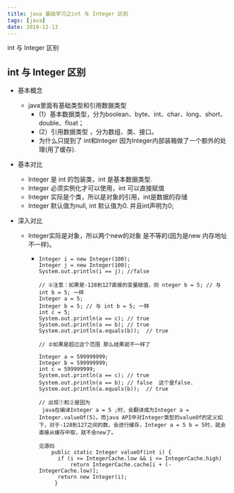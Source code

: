 ```yaml
---
title: java 基础学习之int 与 Integer 区别
tags: [java]
date: 2019-12-13
---
```


int 与 Integer 区别
<!-- more -->

int 与 Integer 区别
----
- 基本概念
  - java里面有基础类型和引用数据类型
    - (1）基本数据类型，分为boolean、byte、int、char、long、short、double、float； 
    - (2）引用数据类型 ，分为数组、类、接口。
    - 为什么只提到了 int和Integer 因为Integer内部装箱做了一个额外的处理(用了缓存).

- 基本对比
  - Integer 是 int 的包装类，int 是基本数据类型.
  - Integer 必须实例化才可以使用，int 可以直接赋值
  - Integer 实际是个类，所以是对象的引用，int是数据的存储
  - Integer 默认值为null, int 默认值为0. 并且int声明为0;
- 深入对比
  - Integer实际是对象，所以两个new的对象  是不等的(因为是new 内存地址不一样)。
    - ```
      Integer i = new Integer(100);
      Integer j = new Integer(100);
      System.out.println(i == j); //false
      
      // ①注意：如果是-128到127直接的变量赋值，则 nteger b = 5; // 与 int b = 5; 一样
      Integer a = 5;
      Integer b = 5; // 与 int b = 5; 一样
      int c = 5;
      System.out.println(a == c); // true
      System.out.println(a == b); // true
      System.out.println(a.equals(b));  // true

      // ②如果是超过这个范围 那么结果就不一样了

      Integer a = 599999999;
      Integer b = 599999999;
      int c = 599999999;
      System.out.println(a == c); // true
      System.out.println(a == b); // false  这个是false.
      System.out.println(a.equals(b));  // true

      // 出现①和②是因为 
       java在编译Integer a = 5 ;时，会翻译成为Integer a = Integer.valueOf(5)。而java API中对Integer类型的valueOf的定义如下，对于-128到127之间的数，会进行缓存，Integer a = 5 b = 5时，就会直接从缓存中取，就不会new了。

      见源码
          public static Integer valueOf(int i) {
            if (i >= IntegerCache.low && i <= IntegerCache.high)
                return IntegerCache.cache[i + (-IntegerCache.low)];
            return new Integer(i);
           }

    ```
